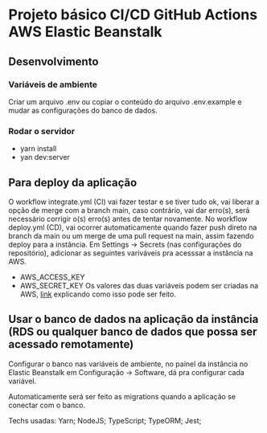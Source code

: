 # Projeto básico CI/CD GitHub Actions AWS Elastic Beanstalk

## Desenvolvimento
### Variáveis de ambiente
Criar um arquivo .env ou copiar o conteúdo do arquivo .env.example e mudar as configurações do banco de dados.

###  Rodar o servidor
- yarn install 
- yan dev:server

## Para deploy da aplicação

O workflow integrate.yml (CI) vai fazer testar e se tiver tudo ok, vai liberar a opção de merge com a branch main, caso contrário, vai dar erro(s), será necessário corrigir o(s) erro(s) antes de tentar novamente. No workflow deploy.yml (CD), vai ocorrer automaticamente quando fazer push direto na branch da main ou um merge de uma pull request na main, assim fazendo deploy para a instância.
Em Settings -> Secrets (nas configurações do repositório), adicionar as seguintes variváveis pra acesssar a instância na AWS.
- AWS_ACCESS_KEY
- AWS_SECRET_KEY
Os valores das duas variáveis podem ser criadas na AWS, <a href="https://docs.aws.amazon.com/pt_br/IAM/latest/UserGuide/id_users_create.html" >link</a> explicando como isso pode ser feito.

## Usar o banco de dados na aplicação da instância (RDS ou qualquer banco de dados que possa ser acessado remotamente)

Configurar o banco nas variáveis de ambiente, no painel da instância no Elastic Beanstalk em Configuração -> Software, dá pra configurar cada variável.

Automaticamente será ser feito as migrations quando a aplicação se conectar com o banco.

Techs usadas: Yarn; NodeJS; TypeScript; TypeORM; Jest;
